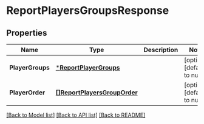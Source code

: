 # ReportPlayersGroupsResponse

## Properties
Name | Type | Description | Notes
------------ | ------------- | ------------- | -------------
**PlayerGroups** | [***ReportPlayerGroups**](ReportPlayerGroups.md) |  | [optional] [default to null]
**PlayerOrder** | [**[]ReportPlayersGroupOrder**](ReportPlayersGroupOrder.md) |  | [optional] [default to null]

[[Back to Model list]](../README.md#documentation-for-models) [[Back to API list]](../README.md#documentation-for-api-endpoints) [[Back to README]](../README.md)


